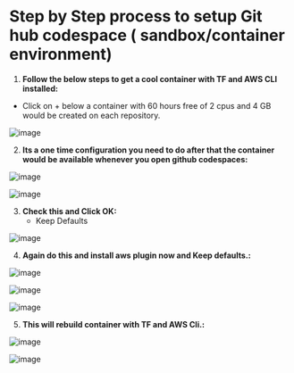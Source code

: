 # Step by Step process to setup Git hub codespace ( sandbox/container environment) 

1. **Follow the below steps to get a cool container with TF and AWS CLI installed:**
- Click on + below a container with 60 hours free of 2 cpus and 4 GB would be created on each repository.

![image](https://github.com/jalaluddinmohammed/terraform-zero-to-hero/assets/145260536/06f16237-e62e-4c17-8b51-bb81a5021d79)


2. **Its a one time configuration you need to do after that the container would be available whenever you open github codespaces:**

![image](https://github.com/jalaluddinmohammed/terraform-zero-to-hero/assets/145260536/e7ee71a2-76c6-429b-b451-7cdb31a5dd7f)


![image](https://github.com/jalaluddinmohammed/terraform-zero-to-hero/assets/145260536/b5894824-3d17-4fc1-9ab3-7f2fe5bc98e4)

3. **Check this and Click OK:**
    - Keep Defaults

![image](https://github.com/jalaluddinmohammed/terraform-zero-to-hero/assets/145260536/77e1dc21-e7c8-4d56-9d70-4f7a19761ea6)

4. **Again do this and install aws plugin now and Keep defaults.:**

![image](https://github.com/jalaluddinmohammed/terraform-zero-to-hero/assets/145260536/b4f97df2-76c6-4801-97ef-6c4b4a76bb8d)

![image](https://github.com/jalaluddinmohammed/terraform-zero-to-hero/assets/145260536/16caa9cc-2444-40cc-b07a-e6d957151bb8)

![image](https://github.com/jalaluddinmohammed/terraform-zero-to-hero/assets/145260536/9293c064-98fc-4193-bada-b59f52f3ee88)

5. **This will rebuild container with TF and AWS Cli.:**

![image](https://github.com/jalaluddinmohammed/terraform-zero-to-hero/assets/145260536/9145c23f-22ae-4c92-8012-14f5458707d5)


![image](https://github.com/jalaluddinmohammed/terraform-zero-to-hero/assets/145260536/d2465b29-396e-4220-9df5-7eca5b6d9082)

